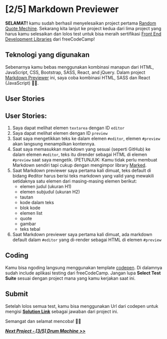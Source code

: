 # [2/5] Markdown Previewer

**SELAMAT!** kamu sudah berhasil menyelesaikan project pertama [Random Quote Mechine](https://github.com/dipintoo/freeCodeCamp_Random-Quote-Mechine). Sekarang kita lanjut ke project kedua dari lima project yang harus kamu selesaikan dan lolos test untuk bisa meraih sertifikasi [Front End Development Libraries](https://www.freecodecamp.org/learn/front-end-development-libraries/) dari freeCodeCamp!

## Teknologi yang digunakan

Sebenarnya kamu bebas menggunakan kombinasi manapun dari HTML, JavaScript, CSS, Bootstrap, SASS, React, and jQuery. Dalam project [Markdown Previewer](https://www.freecodecamp.org/learn/front-end-development-libraries/front-end-development-libraries-projects/build-a-markdown-previewer) ini, saya coba kombinasi HTML, SASS dan React (JavaScript) 👍🏻.

## User Stories

## User Stories:

1. Saya dapat melihat elemen `textarea` dengan ID `editor`
2. Saya dapat melihat elemen dengan ID `preview`
3. Saat saya mengetikkan teks ke dalam elemen `#editor`, elemen `#preview` akan langsung menampilkan kontennya.
4. Saat saya memasukkan markdown yang sesuai (seperti GitHub) ke dalam elemen `#editor`, teks itu dirender sebagai HTML di elemen `#preview` saat saya mengetik. (PETUNJUK: Kamu tidak perlu membuat Markdown sendiri tapi cukup dengan mengimpor library [Marked](https://cdnjs.com/libraries/marked).
5. Saat Markdown previewer saya pertama kali dimuat, teks default di bidang #editor harus berisi teks markdown yang valid yang mewakili setidaknya satu elemen dari masing-masing elemen berikut:
    - elemen judul (ukuran H1)
    - elemen subjudul (ukuran H2)
    - tautan
    - kode dalam teks
    - blok kode
    - elemen list
    - quote
    - gambar
    - teks tebal
7. Saat Markdown previewer saya pertama kali dimuat, ada markdown default dalam `#editor` yang di-render sebagai HTML di elemen `#preview`

## Coding

Kamu bisa ngoding langsung menggunakan template [codepen](https://codepen.io/pen?template=MJjpwO). Di dalamnya sudah include aplikasi testing dari freeCodeCamp. Jangan lupa **Select Test Suite** sesuai dengan project mana yang kamu kerjakan saat ini. 

## Submit

Setelah lolos semua test, kamu bisa menggunakan Url dari codepen untuk mengisi [**Solution Link**](https://www.freecodecamp.org/learn/front-end-development-libraries/front-end-development-libraries-projects/build-a-markdown-previewer) sebagai jawaban dari project ini.

Semangat dan selamat mencoba! 🚀📜  


[***Next Project - [3/5] Drum Machine >>***]()
